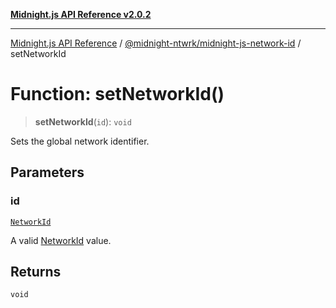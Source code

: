 [**Midnight.js API Reference v2.0.2**](../../../README.md)

***

[Midnight.js API Reference](../../../packages.md) / [@midnight-ntwrk/midnight-js-network-id](../README.md) / setNetworkId

# Function: setNetworkId()

> **setNetworkId**(`id`): `void`

Sets the global network identifier.

## Parameters

### id

[`NetworkId`](../enumerations/NetworkId.md)

A valid [NetworkId](../enumerations/NetworkId.md) value.

## Returns

`void`

